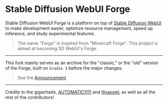 # Stable Diffusion WebUI Forge

Stable Diffusion WebUI Forge is a platform on top of [Stable Diffusion WebUI](https://github.com/AUTOMATIC1111/stable-diffusion-webui) to make development easier, optimize resource management, speed up inference, and study experimental features.

> The name "Forge" is inspired from "Minecraft Forge". This project is aimed at becoming SD WebUI's Forge.

<hr>

This fork mainly serves as an archive for the "classic," or the "old" version of the Forge, built on `Gradio 3` before the major changes.

> See the [Announcement](https://github.com/lllyasviel/stable-diffusion-webui-forge/discussions/801)

<hr>

Credits to the gigachads, <ins>AUTOMATIC1111</ins> and <ins>lllyasviel</ins>, as well as all the rest of the contributors!

